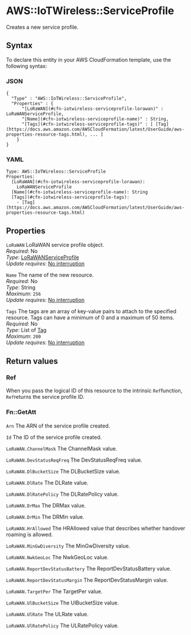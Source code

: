 # AWS::IoTWireless::ServiceProfile<a name="aws-resource-iotwireless-serviceprofile"></a>

Creates a new service profile\.

## Syntax<a name="aws-resource-iotwireless-serviceprofile-syntax"></a>

To declare this entity in your AWS CloudFormation template, use the following syntax:

### JSON<a name="aws-resource-iotwireless-serviceprofile-syntax.json"></a>

```
{
  "Type" : "AWS::IoTWireless::ServiceProfile",
  "Properties" : {
      "[LoRaWAN](#cfn-iotwireless-serviceprofile-lorawan)" : LoRaWANServiceProfile,
      "[Name](#cfn-iotwireless-serviceprofile-name)" : String,
      "[Tags](#cfn-iotwireless-serviceprofile-tags)" : [ [Tag](https://docs.aws.amazon.com/AWSCloudFormation/latest/UserGuide/aws-properties-resource-tags.html), ... ]
    }
}
```

### YAML<a name="aws-resource-iotwireless-serviceprofile-syntax.yaml"></a>

```
Type: AWS::IoTWireless::ServiceProfile
Properties: 
  [LoRaWAN](#cfn-iotwireless-serviceprofile-lorawan): 
    LoRaWANServiceProfile
  [Name](#cfn-iotwireless-serviceprofile-name): String
  [Tags](#cfn-iotwireless-serviceprofile-tags): 
    - [Tag](https://docs.aws.amazon.com/AWSCloudFormation/latest/UserGuide/aws-properties-resource-tags.html)
```

## Properties<a name="aws-resource-iotwireless-serviceprofile-properties"></a>

`LoRaWAN`  <a name="cfn-iotwireless-serviceprofile-lorawan"></a>
LoRaWAN service profile object\.  
*Required*: No  
*Type*: [LoRaWANServiceProfile](aws-properties-iotwireless-serviceprofile-lorawanserviceprofile.md)  
*Update requires*: [No interruption](https://docs.aws.amazon.com/AWSCloudFormation/latest/UserGuide/using-cfn-updating-stacks-update-behaviors.html#update-no-interrupt)

`Name`  <a name="cfn-iotwireless-serviceprofile-name"></a>
The name of the new resource\.  
*Required*: No  
*Type*: String  
*Maximum*: `256`  
*Update requires*: [No interruption](https://docs.aws.amazon.com/AWSCloudFormation/latest/UserGuide/using-cfn-updating-stacks-update-behaviors.html#update-no-interrupt)

`Tags`  <a name="cfn-iotwireless-serviceprofile-tags"></a>
The tags are an array of key\-value pairs to attach to the specified resource\. Tags can have a minimum of 0 and a maximum of 50 items\.  
*Required*: No  
*Type*: List of [Tag](https://docs.aws.amazon.com/AWSCloudFormation/latest/UserGuide/aws-properties-resource-tags.html)  
*Maximum*: `200`  
*Update requires*: [No interruption](https://docs.aws.amazon.com/AWSCloudFormation/latest/UserGuide/using-cfn-updating-stacks-update-behaviors.html#update-no-interrupt)

## Return values<a name="aws-resource-iotwireless-serviceprofile-return-values"></a>

### Ref<a name="aws-resource-iotwireless-serviceprofile-return-values-ref"></a>

When you pass the logical ID of this resource to the intrinsic `Ref`function, `Ref`returns the service profile ID\.

### Fn::GetAtt<a name="aws-resource-iotwireless-serviceprofile-return-values-fn--getatt"></a>

#### <a name="aws-resource-iotwireless-serviceprofile-return-values-fn--getatt-fn--getatt"></a>

`Arn`  <a name="Arn-fn::getatt"></a>
The ARN of the service profile created\.

`Id`  <a name="Id-fn::getatt"></a>
The ID of the service profile created\.

`LoRaWAN.ChannelMask`  <a name="LoRaWAN.ChannelMask-fn::getatt"></a>
The ChannelMask value\.

`LoRaWAN.DevStatusReqFreq`  <a name="LoRaWAN.DevStatusReqFreq-fn::getatt"></a>
The DevStatusReqFreq value\.

`LoRaWAN.DlBucketSize`  <a name="LoRaWAN.DlBucketSize-fn::getatt"></a>
The DLBucketSize value\.

`LoRaWAN.DlRate`  <a name="LoRaWAN.DlRate-fn::getatt"></a>
The DLRate value\.

`LoRaWAN.DlRatePolicy`  <a name="LoRaWAN.DlRatePolicy-fn::getatt"></a>
The DLRatePolicy value\.

`LoRaWAN.DrMax`  <a name="LoRaWAN.DrMax-fn::getatt"></a>
The DRMax value\.

`LoRaWAN.DrMin`  <a name="LoRaWAN.DrMin-fn::getatt"></a>
The DRMin value\.

`LoRaWAN.HrAllowed`  <a name="LoRaWAN.HrAllowed-fn::getatt"></a>
The HRAllowed value that describes whether handover roaming is allowed\.

`LoRaWAN.MinGwDiversity`  <a name="LoRaWAN.MinGwDiversity-fn::getatt"></a>
The MinGwDiversity value\.

`LoRaWAN.NwkGeoLoc`  <a name="LoRaWAN.NwkGeoLoc-fn::getatt"></a>
The NwkGeoLoc value\.

`LoRaWAN.ReportDevStatusBattery`  <a name="LoRaWAN.ReportDevStatusBattery-fn::getatt"></a>
The ReportDevStatusBattery value\.

`LoRaWAN.ReportDevStatusMargin`  <a name="LoRaWAN.ReportDevStatusMargin-fn::getatt"></a>
The ReportDevStatusMargin value\.

`LoRaWAN.TargetPer`  <a name="LoRaWAN.TargetPer-fn::getatt"></a>
The TargetPer value\.

`LoRaWAN.UlBucketSize`  <a name="LoRaWAN.UlBucketSize-fn::getatt"></a>
The UlBucketSize value\.

`LoRaWAN.UlRate`  <a name="LoRaWAN.UlRate-fn::getatt"></a>
The ULRate value\.

`LoRaWAN.UlRatePolicy`  <a name="LoRaWAN.UlRatePolicy-fn::getatt"></a>
The ULRatePolicy value\.
